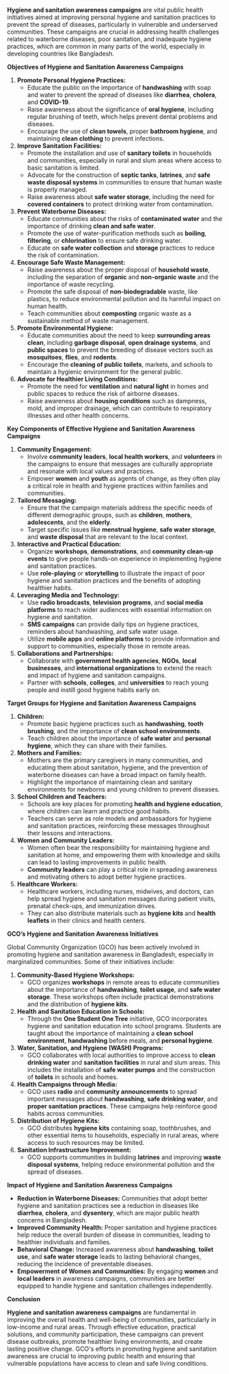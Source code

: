 **Hygiene and sanitation awareness campaigns** are vital public health initiatives aimed at improving personal hygiene and sanitation practices to prevent the spread of diseases, particularly in vulnerable and underserved communities. These campaigns are crucial in addressing health challenges related to waterborne diseases, poor sanitation, and inadequate hygiene practices, which are common in many parts of the world, especially in developing countries like Bangladesh.

**Objectives of Hygiene and Sanitation Awareness Campaigns**

1. **Promote Personal Hygiene Practices:**
    - Educate the public on the importance of **handwashing** with soap and water to prevent the spread of diseases like **diarrhea**, **cholera**, and **COVID-19**.
    - Raise awareness about the significance of **oral hygiene**, including regular brushing of teeth, which helps prevent dental problems and diseases.
    - Encourage the use of **clean towels**, proper **bathroom hygiene**, and maintaining **clean clothing** to prevent infections.
2. **Improve Sanitation Facilities:**
    - Promote the installation and use of **sanitary toilets** in households and communities, especially in rural and slum areas where access to basic sanitation is limited.
    - Advocate for the construction of **septic tanks**, **latrines**, and **safe waste disposal systems** in communities to ensure that human waste is properly managed.
    - Raise awareness about **safe water storage**, including the need for **covered containers** to protect drinking water from contamination.
3. **Prevent Waterborne Diseases:**
    - Educate communities about the risks of **contaminated water** and the importance of drinking **clean and safe water**.
    - Promote the use of water-purification methods such as **boiling**, **filtering**, or **chlorination** to ensure safe drinking water.
    - Educate on **safe water collection** and **storage** practices to reduce the risk of contamination.
4. **Encourage Safe Waste Management:**
    - Raise awareness about the proper disposal of **household waste**, including the separation of **organic** and **non-organic waste** and the importance of waste recycling.
    - Promote the safe disposal of **non-biodegradable** waste, like plastics, to reduce environmental pollution and its harmful impact on human health.
    - Teach communities about **composting** organic waste as a sustainable method of waste management.
5. **Promote Environmental Hygiene:**
    - Educate communities about the need to keep **surrounding areas clean**, including **garbage disposal**, **open drainage systems**, and **public spaces** to prevent the breeding of disease vectors such as **mosquitoes**, **flies**, and **rodents**.
    - Encourage the **cleaning of public toilets**, markets, and schools to maintain a hygienic environment for the general public.
6. **Advocate for Healthier Living Conditions:**
    - Promote the need for **ventilation** and **natural light** in homes and public spaces to reduce the risk of airborne diseases.
    - Raise awareness about **housing conditions** such as dampness, mold, and improper drainage, which can contribute to respiratory illnesses and other health concerns.

**Key Components of Effective Hygiene and Sanitation Awareness Campaigns**

1. **Community Engagement:**
    - Involve **community leaders**, **local health workers**, and **volunteers** in the campaigns to ensure that messages are culturally appropriate and resonate with local values and practices.
    - Empower **women** and **youth** as agents of change, as they often play a critical role in health and hygiene practices within families and communities.
2. **Tailored Messaging:**
    - Ensure that the campaign materials address the specific needs of different demographic groups, such as **children**, **mothers**, **adolescents**, and the **elderly**.
    - Target specific issues like **menstrual hygiene**, **safe water storage**, and **waste disposal** that are relevant to the local context.
3. **Interactive and Practical Education:**
    - Organize **workshops**, **demonstrations**, and **community clean-up events** to give people hands-on experience in implementing hygiene and sanitation practices.
    - Use **role-playing** or **storytelling** to illustrate the impact of poor hygiene and sanitation practices and the benefits of adopting healthier habits.
4. **Leveraging Media and Technology:**
    - Use **radio broadcasts**, **television programs**, and **social media platforms** to reach wider audiences with essential information on hygiene and sanitation.
    - **SMS campaigns** can provide daily tips on hygiene practices, reminders about handwashing, and safe water usage.
    - Utilize **mobile apps** and **online platforms** to provide information and support to communities, especially those in remote areas.
5. **Collaborations and Partnerships:**
    - Collaborate with **government health agencies**, **NGOs**, **local businesses**, and **international organizations** to extend the reach and impact of hygiene and sanitation campaigns.
    - Partner with **schools**, **colleges**, and **universities** to reach young people and instill good hygiene habits early on.

**Target Groups for Hygiene and Sanitation Awareness Campaigns**

1. **Children:**
    - Promote basic hygiene practices such as **handwashing**, **tooth brushing**, and the importance of **clean school environments**.
    - Teach children about the importance of **safe water** and **personal hygiene**, which they can share with their families.
2. **Mothers and Families:**
    - Mothers are the primary caregivers in many communities, and educating them about sanitation, hygiene, and the prevention of waterborne diseases can have a broad impact on family health.
    - Highlight the importance of maintaining clean and sanitary environments for newborns and young children to prevent diseases.
3. **School Children and Teachers:**
    - Schools are key places for promoting **health and hygiene education**, where children can learn and practice good habits.
    - Teachers can serve as role models and ambassadors for hygiene and sanitation practices, reinforcing these messages throughout their lessons and interactions.
4. **Women and Community Leaders:**
    - Women often bear the responsibility for maintaining hygiene and sanitation at home, and empowering them with knowledge and skills can lead to lasting improvements in public health.
    - **Community leaders** can play a critical role in spreading awareness and motivating others to adopt better hygiene practices.
5. **Healthcare Workers:**
    - Healthcare workers, including nurses, midwives, and doctors, can help spread hygiene and sanitation messages during patient visits, prenatal check-ups, and immunization drives.
    - They can also distribute materials such as **hygiene kits** and **health leaflets** in their clinics and health centers.

**GCO’s Hygiene and Sanitation Awareness Initiatives**

Global Community Organization (GCO) has been actively involved in promoting hygiene and sanitation awareness in Bangladesh, especially in marginalized communities. Some of their initiatives include:

1. **Community-Based Hygiene Workshops:**
    - GCO organizes **workshops** in remote areas to educate communities about the importance of **handwashing**, **toilet usage**, and **safe water storage**. These workshops often include practical demonstrations and the distribution of **hygiene kits**.
2. **Health and Sanitation Education in Schools:**
    - Through the **One Student One Tree** initiative, GCO incorporates hygiene and sanitation education into school programs. Students are taught about the importance of maintaining a **clean school environment**, **handwashing** before meals, and **personal hygiene**.
3. **Water, Sanitation, and Hygiene (WASH) Programs:**
    - GCO collaborates with local authorities to improve access to **clean drinking water** and **sanitation facilities** in rural and slum areas. This includes the installation of **safe water pumps** and the construction of **toilets** in schools and homes.
4. **Health Campaigns through Media:**
    - GCO uses **radio** and **community announcements** to spread important messages about **handwashing**, **safe drinking water**, and **proper sanitation practices**. These campaigns help reinforce good habits across communities.
5. **Distribution of Hygiene Kits:**
    - GCO distributes **hygiene kits** containing soap, toothbrushes, and other essential items to households, especially in rural areas, where access to such resources may be limited.
6. **Sanitation Infrastructure Improvement:**
    - GCO supports communities in building **latrines** and improving **waste disposal systems**, helping reduce environmental pollution and the spread of diseases.

**Impact of Hygiene and Sanitation Awareness Campaigns**

- **Reduction in Waterborne Diseases:** Communities that adopt better hygiene and sanitation practices see a reduction in diseases like **diarrhea**, **cholera**, and **dysentery**, which are major public health concerns in Bangladesh.
- **Improved Community Health:** Proper sanitation and hygiene practices help reduce the overall burden of disease in communities, leading to healthier individuals and families.
- **Behavioral Change:** Increased awareness about **handwashing**, **toilet use**, and **safe water storage** leads to lasting behavioral changes, reducing the incidence of preventable diseases.
- **Empowerment of Women and Communities:** By engaging **women** and **local leaders** in awareness campaigns, communities are better equipped to handle hygiene and sanitation challenges independently.

**Conclusion**

**Hygiene and sanitation awareness campaigns** are fundamental in improving the overall health and well-being of communities, particularly in low-income and rural areas. Through effective education, practical solutions, and community participation, these campaigns can prevent disease outbreaks, promote healthier living environments, and create lasting positive change. GCO's efforts in promoting hygiene and sanitation awareness are crucial to improving public health and ensuring that vulnerable populations have access to clean and safe living conditions.